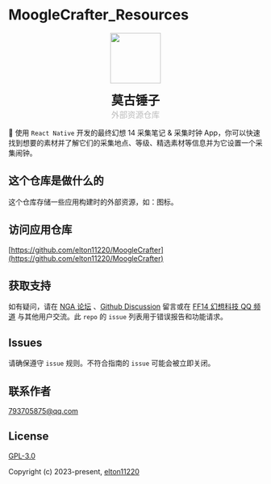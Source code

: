 # MoogleCrafter_Resources

<div align=center>
<img src="https://elton11220.top/images/mooglecrafter.png" width = "100" height = "100" />
<p>
    <font size=5><b>莫古锤子</b></font><br/>
    <font size=3 color="#bbb">外部资源仓库</font>
</p>
</div>

📱 使用 `React Native` 开发的最终幻想 14 采集笔记 & 采集时钟 App，你可以快速找到想要的素材并了解它们的采集地点、等级、精选素材等信息并为它设置一个采集闹钟。

## 这个仓库是做什么的

这个仓库存储一些应用构建时的外部资源，如：图标。

## 访问应用仓库

[https://github.com/elton11220/MoogleCrafter](https://github.com/elton11220/MoogleCrafter)

## 获取支持

如有疑问，请在 [NGA 论坛](https://bbs.nga.cn/read.php?tid=36031067) 、[Github Discussion](https://github.com/elton11220/MoogleCrafter/discussions) 留言或在 [FF14 幻想科技 QQ 频道](https://pd.qq.com/s/65wz9nr53) 与其他用户交流。此 `repo` 的 `issue` 列表用于错误报告和功能请求。

## Issues

请确保遵守 `issue` 规则。不符合指南的 `issue` 可能会被立即关闭。

## 联系作者

[793705875@qq.com](mailto://793705875@qq.com)

## License

[GPL-3.0](https://opensource.org/license/gpl-3-0/)

Copyright (c) 2023-present, [elton11220](https://github.com/elton11220)
